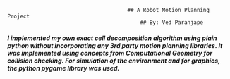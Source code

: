                                           ## A Robot Motion Planning Project 
                                              ## By: Ved Paranjape

##### I implemented my own exact cell decomposition algorithm using plain python without incorporating any 3rd party motion planning libraries. It was implemented using concepts from Computational Geometry for collision checking. For simulation of the environment and for graphics, the python pygame library was used.
